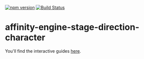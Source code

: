 [![npm version](https://badge.fury.io/js/affinity-engine-stage-direction-character.svg)](https://badge.fury.io/js/affinity-engine-stage-direction-character)
[![Build Status](https://travis-ci.org/affinity-engine/affinity-engine-stage-direction-character.svg?branch=master)](https://travis-ci.org/affinity-engine/affinity-engine-stage-direction-character)

# affinity-engine-stage-direction-character

You'll find the interactive guides [here](http://www.affinityengine.org/#/components/stage/directions/character).

